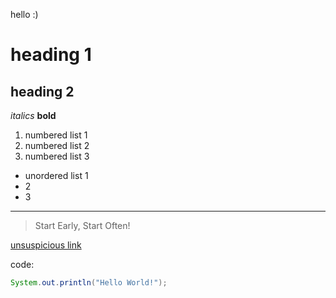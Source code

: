 hello :)
# heading 1
## heading 2
*italics*
**bold**

1. numbered list 1
2. numbered list 2
3. numbered list 3

- unordered list 1
- 2
- 3

---

> Start Early, Start Often!

[unsuspicious link](https://www.youtube.com/watch?v=dQw4w9WgXcQ)

code:
```java
System.out.println("Hello World!");
```
